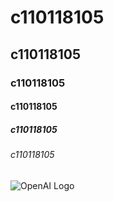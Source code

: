 # c110118105
## c110118105
### c110118105
#### c110118105
##### c110118105
###### c110118105

![OpenAI Logo](https://d1a3f4spazzrp4.cloudfront.net/static/img/logo.svg)
